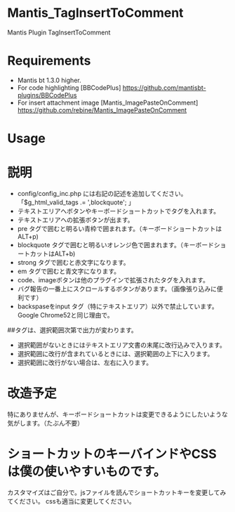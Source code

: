 # Mantis_TagInsertToComment
Mantis Plugin TagInsertToComment

# Requirements
- Mantis bt 1.3.0 higher.
- For code highlighting [BBCodePlus] 
https://github.com/mantisbt-plugins/BBCodePlus
- For insert attachment image [Mantis_ImagePasteOnComment]
https://github.com/rebine/Mantis_ImagePasteOnComment

# Usage

# 説明
- config/config_inc.php には右記の記述を追加してください。「$g_html_valid_tags .= ',blockquote'; 」
- テキストエリアへボタンやキーボードショートカットでタグを入れます。
- テキストエリアへの拡張ボタンが出ます。
- pre タグで囲むと明るい青枠で囲まれます。（キーボードショートカットはALT+p)
- blockquote タグで囲むと明るいオレンジ色で囲まれます。（キーボードショートカットはALT+b)
- strong タグで囲むと赤文字になります。
- em タグで囲むと青文字になります。
- code、imageボタンは他のプラグインで拡張されたタグを入れます。
- バグ報告の一番上にスクロールするボタンがあります。（画像張り込みに便利です）
- backspaseをinput タグ（特にテキストエリア）以外で禁止しています。Google Chrome52と同じ理由で。

##タグは、選択範囲次第で出力が変わります。
- 選択範囲がないときにはテキストエリア文書の末尾に改行込みで入ります。
- 選択範囲に改行が含まれているときには、選択範囲の上下に入ります。
- 選択範囲に改行がない場合は、左右に入ります。

# 改造予定
特にありませんが、キーボードショートカットは変更できるようにしたいような気がします。（たぶん不要）

# ショートカットのキーバインドやCSSは僕の使いやすいものです。
カスタマイズはご自分で。jsファイルを読んでショートカットキーを変更してみてください。
cssも適当に変更してください。
